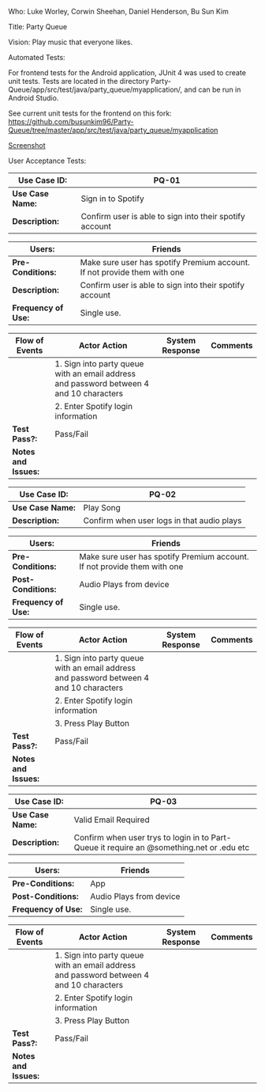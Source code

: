 Who: Luke Worley, Corwin Sheehan, Daniel Henderson, Bu Sun Kim

Title: Party Queue  

Vision: Play music that everyone likes.

Automated Tests: 

For frontend tests for the Android application, JUnit 4 was used to create unit tests. Tests are located in the directory Party-Queue/app/src/test/java/party_queue/myapplication/, and can be run in Android Studio. 

See current unit tests for the frontend on this fork: https://github.com/busunkim96/Party-Queue/tree/master/app/src/test/java/party_queue/myapplication

[Screenshot](https://drive.google.com/file/d/1rhqs7-9Svk8_IyKgTpXQfo8AsDK9XcSWiw/view?usp=sharing)

User Acceptance Tests:



|  **Use Case ID:** | PQ-01 |
|------|------|
|**Use Case Name:**|Sign in to Spotify|
| **Description:** |Confirm user is able to sign into their spotify account|

|  **Users:** | Friends |
|------|------|
|**Pre-Conditions:**|Make sure user has spotify Premium account. If not provide them with one|
| **Description:** |Confirm user is able to sign into their spotify account|
|**Frequency of Use:**|Single use.|


|Flow of Events|Actor Action| System Response| Comments|
|------|------|------|------|
|                  |1. Sign into party queue with an email address and password between 4 and 10 characters| |  |
|                 | 2. Enter Spotify login information| | |
|**Test Pass?:**| Pass/Fail| | |
| **Notes and Issues:**| | | |


|  **Use Case ID:** | PQ-02 |
|------|------|
|**Use Case Name:**|Play Song|
| **Description:** |Confirm when user logs in that audio plays|

|  **Users:** | Friends |
|------|------|
|**Pre-Conditions:**|Make sure user has spotify Premium account. If not provide them with one|
| **Post-Conditions:** |Audio Plays from device|
|**Frequency of Use:**|Single use.|


|Flow of Events|Actor Action| System Response| Comments|
|------|------|------|------|
|                  |1. Sign into party queue with an email address and password between 4 and 10 characters| |  |
|                 | 2. Enter Spotify login information| | |
|                 | 3. Press Play Button| | |
|**Test Pass?:**| Pass/Fail| | |
| **Notes and Issues:**| | | |


|  **Use Case ID:** | PQ-03 |
|------|------|
|**Use Case Name:**|Valid Email Required|
| **Description:** |Confirm when user trys to login in to Part-Queue it require an @something.net or .edu etc|

|  **Users:** | Friends |
|------|------|
|**Pre-Conditions:**|App |
| **Post-Conditions:** |Audio Plays from device|
|**Frequency of Use:**|Single use.|


|Flow of Events|Actor Action| System Response| Comments|
|------|------|------|------|
|                  |1. Sign into party queue with an email address and password between 4 and 10 characters| |  |
|                 | 2. Enter Spotify login information| | |
|                 | 3. Press Play Button| | |
|**Test Pass?:**| Pass/Fail| | |
| **Notes and Issues:**| | | |
